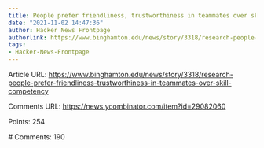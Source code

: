 ```yaml
---
title: People prefer friendliness, trustworthiness in teammates over skill competency
date: "2021-11-02 14:47:36"
author: Hacker News Frontpage
authorlink: https://www.binghamton.edu/news/story/3318/research-people-prefer-friendliness-trustworthiness-in-teammates-over-skill-competency
tags:
- Hacker-News-Frontpage
---
```


<p>Article URL: <a href="https://www.binghamton.edu/news/story/3318/research-people-prefer-friendliness-trustworthiness-in-teammates-over-skill-competency">https://www.binghamton.edu/news/story/3318/research-people-prefer-friendliness-trustworthiness-in-teammates-over-skill-competency</a></p>
<p>Comments URL: <a href="https://news.ycombinator.com/item?id=29082060">https://news.ycombinator.com/item?id=29082060</a></p>
<p>Points: 254</p>
<p># Comments: 190</p>

